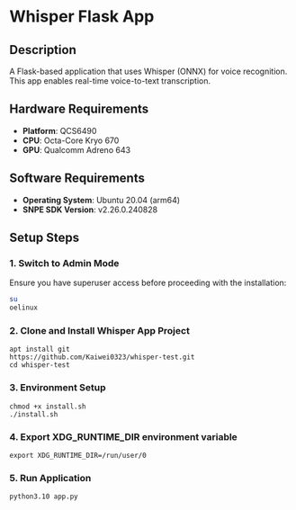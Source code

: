 # Whisper Flask App

## Description
A Flask-based application that uses Whisper (ONNX) for voice recognition. This app enables real-time voice-to-text transcription.

## Hardware Requirements
* **Platform**: QCS6490
* **CPU**: Octa-Core Kryo 670
* **GPU**: Qualcomm Adreno 643

## Software Requirements
* **Operating System**: Ubuntu 20.04 (arm64)
* **SNPE SDK Version**: v2.26.0.240828

## Setup Steps

### 1. Switch to Admin Mode
Ensure you have superuser access before proceeding with the installation:
```bash
su
oelinux
```

### 2. Clone and Install Whisper App Project
```
apt install git
https://github.com/Kaiwei0323/whisper-test.git
cd whisper-test
```

### 3. Environment Setup
```
chmod +x install.sh
./install.sh
```

### 4. Export XDG_RUNTIME_DIR environment variable
```
export XDG_RUNTIME_DIR=/run/user/0
```

### 5. Run Application
```
python3.10 app.py
```
